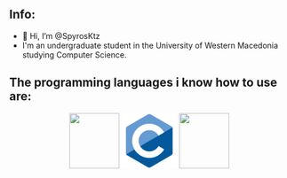 ## Info:

- 👋 Hi, I’m @SpyrosKtz
- I'm an undergraduate student in the University of Western Macedonia studying Computer Science.
## The programming languages i know how to use are: 


<div>
  <p align="center">
    <img src=https://upload.wikimedia.org/wikipedia/commons/5/59/Empty.png width=90 height=100>
    <img title=C src=https://github.com/devicons/devicon/blob/master/icons/c/c-original.svg width=100 height=100>
    <img src=https://upload.wikimedia.org/wikipedia/commons/5/59/Empty.png width=90 height=100>
  <p/>
<div/>
